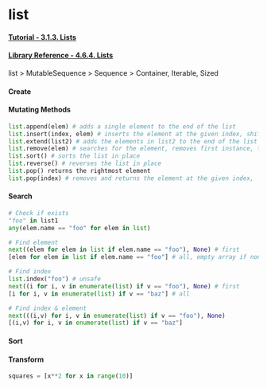 
# list

#### [Tutorial - 3.1.3. Lists](https://docs.python.org/3/tutorial/introduction.html#lists)
#### [Library Reference - 4.6.4. Lists](https://docs.python.org/3/library/stdtypes.html#lists)

list > MutableSequence > Sequence > Container, Iterable, Sized

#### Create

#### Mutating Methods 

```python
list.append(elem) # adds a single element to the end of the list
list.insert(index, elem) # inserts the element at the given index, shifting elements to the right
list.extend(list2) # adds the elements in list2 to the end of the list
list.remove(elem) # searches for the element, removes first instance, throws ValueError if not present
list.sort() # sorts the list in place
list.reverse() # reverses the list in place
list.pop() returns the rightmost element 
list.pop(index) # removes and returns the element at the given index, 
```

#### Search

```python
# Check if exists
"foo" in list1
any(elem.name == "foo" for elem in list)
```

```python
# Find element
next((elem for elem in list if elem.name == "foo"), None) # first
[elem for elem in list if elem.name == "foo"] # all, empty array if none found
```

```python
# Find index
list.index("foo") # unsafe
next((i for i, v in enumerate(list) if v == "foo"), None) # first
[i for i, v in enumerate(list) if v == "baz"] # all
```

```python
# Find index & element
next(((i,v) for i, v in enumerate(list) if v == "foo"), None)
[(i,v) for i, v in enumerate(list) if v == "baz"]
```

#### Sort

#### Transform

```python
squares = [x**2 for x in range(10)]
```
